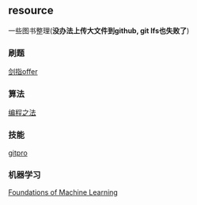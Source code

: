 ## resource

一些图书整理(**没办法上传大文件到github, git lfs也失败了**)

### 刷题

[剑指offer]()

### 算法

[编程之法]()

### 技能

[gitpro]()

### 机器学习

[Foundations of Machine Learning]()